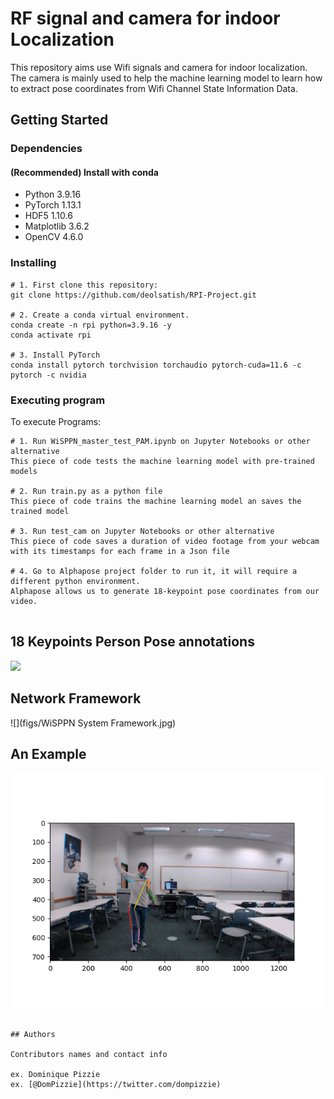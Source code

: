 # RF signal and camera for indoor Localization 
This repository aims use Wifi signals and camera for indoor localization. The camera is mainly used to help the machine learning model to learn how to extract pose coordinates from Wifi Channel State Information Data.
## Getting Started



### Dependencies

#### (Recommended) Install with conda
* Python 3.9.16
* PyTorch 1.13.1
* HDF5 1.10.6
* Matplotlib 3.6.2
* OpenCV 4.6.0

### Installing
```
# 1. First clone this repository: 
git clone https://github.com/deolsatish/RPI-Project.git

# 2. Create a conda virtual environment.
conda create -n rpi python=3.9.16 -y
conda activate rpi

# 3. Install PyTorch
conda install pytorch torchvision torchaudio pytorch-cuda=11.6 -c pytorch -c nvidia

```

### Executing program

To execute Programs:

```
# 1. Run WiSPPN_master_test_PAM.ipynb on Jupyter Notebooks or other alternative
This piece of code tests the machine learning model with pre-trained models

# 2. Run train.py as a python file
This piece of code trains the machine learning model an saves the trained model

# 3. Run test_cam on Jupyter Notebooks or other alternative
This piece of code saves a duration of video footage from your webcam with its timestamps for each frame in a Json file

# 4. Go to Alphapose project folder to run it, it will require a different python environment. 
Alphapose allows us to generate 18-keypoint pose coordinates from our video.


```


## 18 Keypoints Person Pose annotations
![](figs/18keypointsdesc.jpg)

## Network Framework

![](figs/WiSPPN System Framework.jpg)

## An Example
![](figs/example.png)


```

## Authors

Contributors names and contact info

ex. Dominique Pizzie  
ex. [@DomPizzie](https://twitter.com/dompizzie)




